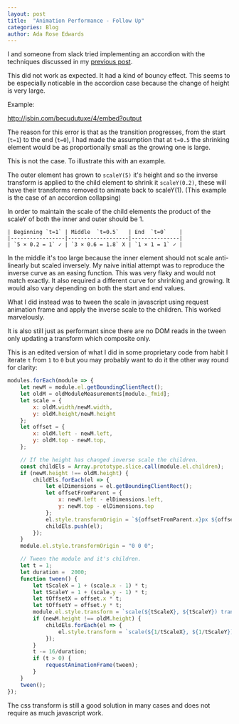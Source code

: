 ```yaml
---
layout: post
title:  "Animation Performance - Follow Up"
categories: Blog
author: Ada Rose Edwards
---
```


I and someone from slack tried implementing an accordion with the techniques discussed in my [previous post](/blog/2015/04/26/animation-perf/).

This did not work as expected. It had a kind of bouncy effect. This seems to be especially noticable in the accordion case because the change of height is very large.

Example:

<a href="http://jsbin.com/becudutuxe/4/embed?output" target="_blank">http://jsbin.com/becudutuxe/4/embed?output</a>

The reason for this error is that as the transition progresses, from the start (`t=1`) to the end (`t=0`), I had made the assumption that at `t=0.5` the shrinking element would be as proportionally small as the growing one is large.

This is not the case. To illustrate this with an example.

The outer element has grown to `scaleY(5)` it's height and so the inverse transform is applied to the child element to shrink it `scaleY(0.2)`, these will have their transforms removed to animate back to scaleY(1). (This example is the case of an accordion collapsing)

In order to maintain the scale of the child elements the product of the scaleY of both the inner and outer should be 1.

```
| Beginning `t=1` | Middle  `t=0.5`   | End  `t=0`    |
|-----------------|-------------------|---------------|
| `5 × 0.2 = 1` ✓ | `3 × 0.6 = 1.8` X | `1 × 1 = 1` ✓ |
```

In the middle it's too large because the inner element should not scale anti-linearly but scaled inversely. My naive initial attempt was to reproduce the inverse curve as an easing function. This was very flaky and would not match exactly. It also required a different curve for shrinking and growing. It would also vary depending on both the start and end values.

What I did instead was to tween the scale in javascript using request animation frame and apply the inverse scale to the children. This worked marvelously.

It is also still just as performant since there are no DOM reads in the tween only updating a transform which composite only.

This is an edited version of what I did in some proprietary code from habit I iterate `t` from `1` to `0` but you may probably want to do it the other way round for clarity:

```javascript
modules.forEach(module => {
	let newM = module.el.getBoundingClientRect();
	let oldM = oldModuleMeasurements[module._fmid];
	let scale = {
		x: oldM.width/newM.width,
		y: oldM.height/newM.height
	};
	let offset = {
		x: oldM.left - newM.left,
		y: oldM.top - newM.top,
	};

	// If the height has changed inverse scale the children.
	const childEls = Array.prototype.slice.call(module.el.children);
	if (newM.height !== oldM.height) {
		childEls.forEach(el => {
			let elDimensions = el.getBoundingClientRect();
			let offsetFromParent = {
				x: newM.left - elDimensions.left,
				y: newM.top - elDimensions.top
			};
			el.style.transformOrigin = `${offsetFromParent.x}px ${offsetFromParent.y}px 0`;
			childEls.push(el);
		});
	}
	module.el.style.transformOrigin = "0 0 0";

	// Tween the module and it's children.
	let t = 1;
	let duration =  2000;
	function tween() {
		let tScaleX = 1 + (scale.x - 1) * t;
		let tScaleY = 1 + (scale.y - 1) * t;
		let tOffsetX = offset.x * t;
		let tOffsetY = offset.y * t;
		module.el.style.transform = `scale(${tScaleX}, ${tScaleY}) translate(${tOffsetX}px, ${tOffsetY}px)`;
		if (newM.height !== oldM.height) {
			childEls.forEach(el => {
				el.style.transform = `scale(${1/tScaleX}, ${1/tScaleY})`;
			});
		}
		t -= 16/duration;
		if (t > 0) {
			requestAnimationFrame(tween);
		}
	}
	tween();
});
```

The css transform is still a good solution in many cases and does not require as much javascript work.
